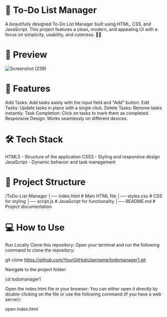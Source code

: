 # 🎯  To-Do List Manager
A beautifully designed To-Do List Manager built using HTML, CSS, and JavaScript. This project features a clean, modern, and appealing UI with a focus on simplicity, usability, and cuteness. 🌸✨

# 📸 Preview
![Screenshot (239)](https://github.com/user-attachments/assets/bdb81544-320b-4562-83a6-ccaff05e4cab)



# 🚀 Features
Add Tasks: Add tasks easily with the input field and "Add" button.
Edit Tasks: Update tasks in place with a single click.
Delete Tasks: Remove tasks instantly.
Task Completion: Click on tasks to mark them as completed.
Responsive Design: Works seamlessly on different devices.
# 🛠️ Tech Stack
HTML5 - Structure of the application
CSS3 - Styling and responsive design
JavaScript - Dynamic behavior and task management
# 📂 Project Structure
/ToDo-List-Manager
│── index.html        # Main HTML file
│── styles.css        # CSS for styling
│── script.js         # JavaScript for functionality
│── README.md         # Project documentation

# 💻 How to Use
Run Locally
Clone this repository:
Open your terminal and run the following command to clone the repository:

git clone https://github.com/YourGitHubUsername/todomanager1.git

Navigate to the project folder:

cd todomanager1

Open the index.html file in your browser:
You can either open it directly by double-clicking on the file or use the following command (if you have a web server):

open index.html
